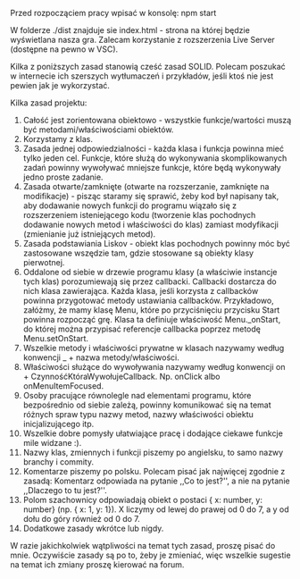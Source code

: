 Przed rozpocząciem pracy wpisać w konsolę: npm start

W folderze ./dist znajduje sie index.html - strona na której będzie wyświetlana
nasza gra. Zalecam korzystanie z rozszerzenia Live Server (dostępne na pewno w
VSC).

Kilka z poniższych zasad stanowią cześć zasad SOLID. Polecam poszukać w
internecie ich szerszych wytłumaczeń i przykładów, jeśli ktoś nie jest pewien
jak je wykorzystać.

Kilka zasad projektu:

1. Całość jest zorientowana obiektowo - wszystkie funkcje/wartości muszą być
   metodami/właściwościami obiektów.
2. Korzystamy z klas.
3. Zasada jednej odpowiedzialności - każda klasa i funkcja powinna mieć tylko
   jeden cel. Funkcje, które służą do wykonywania skomplikowanych zadań powinny
   wywoływać mniejsze funkcje, które będą wykonywały jedno proste zadanie.
4. Zasada otwarte/zamknięte (otwarte na rozszerzanie, zamknięte na
   modifikacje) - pisząc staramy się sprawić, żeby kod był napisany tak, aby
   dodawanie nowych funkcji do programu wiązało się z rozszerzeniem
   isteniejącego kodu (tworzenie klas pochodnych dodawanie nowych metod i
   właściwości do klas) zamiast modyfikacji (zmienianie już istniejących metod).
5. Zasada podstawiania Liskov - obiekt klas pochodnych powinny móc być
   zastosowane wszędzie tam, gdzie stosowane są obiekty klasy pierwotnej.
6. Oddalone od siebie w drzewie programu klasy (a właściwie instancje tych klas)
   porozumiewają się przez callbacki. Callbacki dostarcza do nich klasa
   zawierająca. Każda klasa, jeśli korzysta z callbacków powinna przygotować
   metody ustawiania callbacków. Przykładowo, załóżmy, że mamy klasę Menu, które
   po przyciśnięciu przycisku Start powinna rozpocząć grę. Klasa ta definiuje
   właściwość Menu.\_onStart, do której można przypisać referencje callbacka
   poprzez metodę Menu.setOnStart.
7. Wszelkie metody i właściwości prywatne w klasach nazywamy według konwencji
   \_ + nazwa metody/właściwości.
8. Właściwości służące do wywoływania nazywamy według konwencji on +
   CzynnośćKtóraWywołujeCallback. Np. onClick albo onMenuItemFocused.
9. Osoby pracujące równolegle nad elementami programu, które bezpośrednio od
   siebie zależą, powinny komunikować się na temat różnych spraw typu nazwy
   metod, nazwy właściwości obiektu inicjalizującego itp.
10. Wszelkie dobre pomysły ułatwiające pracę i dodające ciekawe funkcje mile
    widzane :).
11. Nazwy klas, zmiennych i funkcji piszemy po angielsku, to samo nazwy branchy
    i commity.
12. Komentarze piszemy po polsku. Polecam pisać jak najwięcej zgodnie z zasadą:
    Komentarz odpowiada na pytanie ,,Co to jest?'', a nie na pytanie ,,Dlaczego
    to tu jest?''.
13. Polom szachownicy odpowiadają obiekt o postaci { x: number, y: number} (np. { x: 1, y: 1}). X liczymy od lewej do prawej od 0 do 7, a y od dołu do góry również od 0 do 7.
14. Dodatkowe zasady wkrótce lub nigdy.

W razie jakichkolwiek wątpliwości na temat tych zasad, proszę pisać do mnie.
Oczywiście zasady są po to, żeby je zmieniać, więc wszelkie sugestie na temat
ich zmiany proszę kierować na forum.
